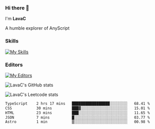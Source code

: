 ### Hi there 👋
I'm **LavaC**

A humble explorer of AnyScript

### Skills
[![My Skills](https://skillicons.dev/icons?i=js,ts,vue,nodejs,nuxtjs,astro,solidjs,tailwind)](https://skillicons.dev)

### Editors
[![My Editors](https://skillicons.dev/icons?i=neovim,vscode)](https://skillicons.dev)

![LavaC's GitHub stats](https://github-readme-stats.vercel.app/api?username=LavaCxx&show_icons=true&theme=synthwave)

![LavaC's Leetcode stats](https://leetcard.jacoblin.cool/LavaC?theme=nord&font=Amiko&ext=activity&site=cn)

<!--START_SECTION:waka-->

```txt
TypeScript    2 hrs 17 mins   █████████████████░░░░░░░░   68.41 %
CSS           30 mins         ███▓░░░░░░░░░░░░░░░░░░░░░   15.01 %
HTML          23 mins         ███░░░░░░░░░░░░░░░░░░░░░░   11.65 %
JSON          7 mins          █░░░░░░░░░░░░░░░░░░░░░░░░   03.77 %
Astro         1 min           ▒░░░░░░░░░░░░░░░░░░░░░░░░   00.98 %
```

<!--END_SECTION:waka-->
